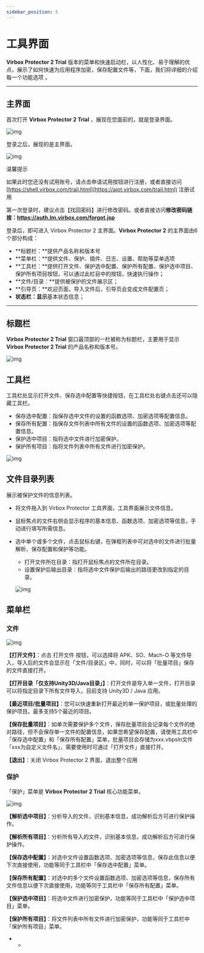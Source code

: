 ```yaml
---
sidebar_position: 5
---
```


# 工具界面

**Virbox Protector 2 Trial** 版本的菜单和快速启动栏，以人性化、易于理解的优点，展示了如何快速为应用程序加密，保存配置文件等，下面，我们将详细的介绍每一个功能选项 。

------

## 主界面

首次打开 **Virbox Protector 2 Trial** ，展现在您面前的，就是登录界面。

![img](工具界面.assets/vbp-login.png)

登录之后，展现的是主界面。

![img](工具界面.assets/Inter_standalone_use.png)

温馨提示

如果此时您还没有试用账号，请点击申请试用按钮进行注册，或者直接访问 [https://shell.virbox.com/trail.html](https://aiot.virbox.com/trail.html) 注册试用

第一次登录时，建议点击【找回密码】进行修改密码。或者直接访问**修改密码链接：https://auth.lm.virbox.com/forgot.jsp**

登录后，即可进入 Virbox Protector 2 主界面。**Virbox Protector 2** 的主界面由6个部分构成：

-  **标题栏：**提供产品名称和版本号
-  **菜单栏：**提供文件、保护、插件、日志、设置、帮助等菜单选项
- **工具栏：**提供打开文件、保护选中配置、保护所有配置、保护选中项目、保护所有项目按钮，可以通过此栏目中的按钮，快速执行操作；
- **文件/目录：**提供被保护的文件展示区；
- **引导页：**欢迎页面，导入文件后，引导页会变成文件配置页；
- **状态栏：显示**基本状态信息；

------

## 标题栏

**Virbox Protector 2 Trial** 窗口最顶部的一栏被称为标题栏，主要用于显示 **Virbox Protector 2 Trial** 的产品名称和版本号。

![img](工具界面.assets/vbp-title.png)

## 工具栏

工具栏处显示打开文件、保存选中配置等快捷按钮，在工具栏处右键点击还可以隐藏工具栏。

- 保存选中配置：指保存选中文件的设置的函数选项、加密选项等配置信息。
- 保存所有配置：指保存文件列表中所有文件的设置的函数选项、加密选项等配置信息。
- 保护选中项目：指将选中文件进行加密保护。
- 保护所有项目：指将文件列表中所有文件进行加密保护。

 ![img](工具界面.assets/gongjulan.png)

## 文件目录列表

展示被保护文件的信息列表。

- 将文件拖入到 Virbox Protector 工具界面，工具界面展示文件信息。

- 鼠标焦点的文件右侧会显示程序的基本信息、函数选项、加密选项等信息，手动进行填写所需信息。

- 选中单个或多个文件，点击鼠标右键，在弹框列表中可对选中的文件进行批量解析、保存配置和保护等功能。

  - 打开文件所在目录：指打开鼠标焦点的文件所在目录。
  - 设置保护后输出目录：指将选中文件保护后输出的路径更改到指定的目录。

  ![img](工具界面.assets/file_list.png)

## **菜单栏**

### **文件**

![img](工具界面.assets/vbp-nav-file.png)

**【打开文件】**：点击 打开文件 按钮，可以选择将 APK、SO、Mach-O 等文件导入，导入后的文件会显示在「文件/目录区」中，同时，可以将「批量项目」保存的文件直接打开。

**【打开目录「仅支持Unity3D/Java目录」】**：打开文件是导入单一文件，打开目录可以将指定目录下所有文件导入，目前支持 Unity3D / Java 应用。

**【最近项目/批量项目】**：您可以快速重新打开最近的单一保护项目，或批量处理的保护项目。最多支持5个最近的项目。

**【保存批量项目】**：如单次需要保护多个文件，保存批量项目会记录每个文件的绝对路径，但不会保存单一文件的配置信息，如果您希望保存配置，请使用工具栏中「保存选中配置」和「保存所有配置」菜单，批量项目会存储为xxx.vbpsln文件「xxx为自定义文件名」，需要使用时可通过「打开文件」直接打开。

**【退出】**：关闭 Virbox Protector 2  界面，退出整个应用

### 保护

「保护」菜单是 **Virbox Protector 2 Trial** 核心功能菜单。

![img](工具界面.assets/vbp-nav-protect.png)

**【解析选中项目】**：分析导入的文件，识别基本信息，成功解析后方可进行保护操作。

**【解析所有项目】**：分析所有导入的文件，识别基本信息，成功解析后方可进行保护操作。

**【保存选中配置】**：对选中文件设置函数选项、加密选项等信息，保存此信息以便下次直接使用，功能等同于工具栏中「保存选中配置」菜单。

**【保存所有配置】**：对选中的多个文件设置函数选项、加密选项等信息，保存所有文件信息以便下次直接使用，功能等同于工具栏中「保存所有配置」菜单。

**【保护选中项目】**：将选中文件进行加密保护，功能等同于工具栏中「保护选中项目」菜单。

**【保护所有项目】**：将文件列表中所有文件进行加密保护，功能等同于工具栏中「保护所有项目」菜单。

- - 